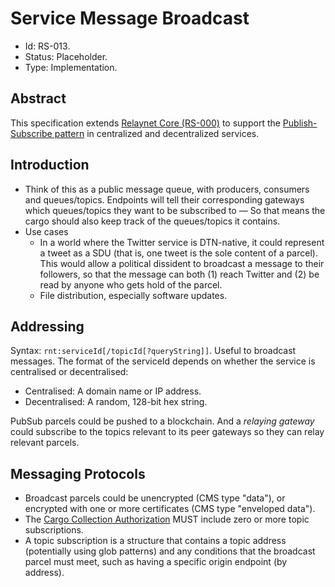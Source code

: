 # Service Message Broadcast

- Id: RS-013.
- Status: Placeholder.
- Type: Implementation.

## Abstract

This specification extends [Relaynet Core (RS-000)](rs000-core.md) to support the [Publish-Subscribe pattern](https://www.enterpriseintegrationpatterns.com/patterns/messaging/PublishSubscribeChannel.html) in centralized and decentralized services.

## Introduction

- Think of this as a public message queue, with producers, consumers and queues/topics. Endpoints will tell their corresponding gateways which queues/topics they want to be subscribed to — So that means the cargo should also keep track of the queues/topics it contains.
- Use cases
  - In a world where the Twitter service is DTN-native, it could represent a tweet as a SDU (that is, one tweet is the sole content of a parcel). This would allow a political dissident to broadcast a message to their followers, so that the message can both (1) reach Twitter and (2) be read by anyone who gets hold of the parcel.
  - File distribution, especially software updates.

## Addressing

Syntax: `rnt:serviceId[/topicId[?queryString]]`. Useful to broadcast messages. The format of the serviceId depends on whether the service is centralised or decentralised:

- Centralised: A domain name or IP address.
- Decentralised: A random, 128-bit hex string.

PubSub parcels could be pushed to a blockchain. And a _relaying gateway_ could subscribe to the topics relevant to its peer gateways so they can relay relevant parcels.

## Messaging Protocols

- Broadcast parcels could be unencrypted (CMS type "data"), or encrypted with one or more certificates (CMS type "enveloped data").
- The [Cargo Collection Authorization](rs000-core.md#cargo-collection-authorization) MUST include zero or more topic subscriptions.
- A topic subscription is a structure that contains a topic address (potentially using glob patterns) and any conditions that the broadcast parcel must meet, such as having a specific origin endpoint (by address).

